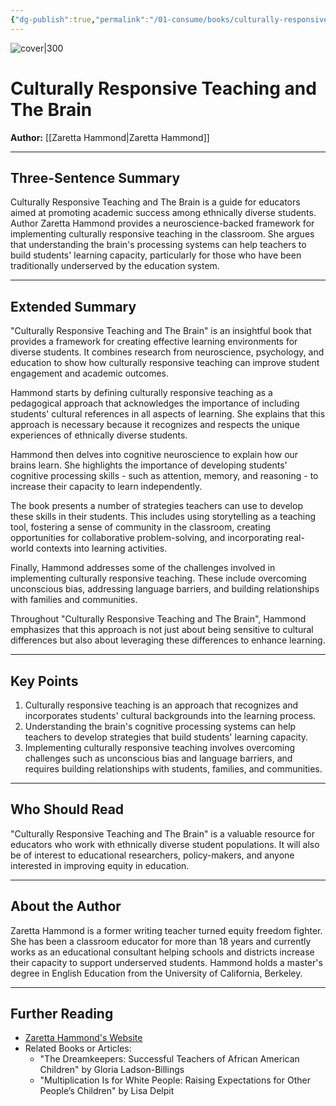 ```yaml
---
{"dg-publish":true,"permalink":"/01-consume/books/culturally-responsive-teaching-and-the-brain/","title":"Culturally Responsive Teaching and The Brain","tags":["pedagogy","race","bias","culture"]}
---
```



![cover|300](http://books.google.com/books/content?id=BxGoBQAAQBAJ&printsec=frontcover&img=1&zoom=1&edge=curl&source=gbs_api)

# Culturally Responsive Teaching and The Brain
**Author:** [[Zaretta Hammond\|Zaretta Hammond]]

---

## Three-Sentence Summary
Culturally Responsive Teaching and The Brain is a guide for educators aimed at promoting academic success among ethnically diverse students. Author Zaretta Hammond provides a neuroscience-backed framework for implementing culturally responsive teaching in the classroom. She argues that understanding the brain's processing systems can help teachers to build students' learning capacity, particularly for those who have been traditionally underserved by the education system.

---

## Extended Summary
"Culturally Responsive Teaching and The Brain" is an insightful book that provides a framework for creating effective learning environments for diverse students. It combines research from neuroscience, psychology, and education to show how culturally responsive teaching can improve student engagement and academic outcomes.

Hammond starts by defining culturally responsive teaching as a pedagogical approach that acknowledges the importance of including students' cultural references in all aspects of learning. She explains that this approach is necessary because it recognizes and respects the unique experiences of ethnically diverse students.

Hammond then delves into cognitive neuroscience to explain how our brains learn. She highlights the importance of developing students' cognitive processing skills - such as attention, memory, and reasoning - to increase their capacity to learn independently.

The book presents a number of strategies teachers can use to develop these skills in their students. This includes using storytelling as a teaching tool, fostering a sense of community in the classroom, creating opportunities for collaborative problem-solving, and incorporating real-world contexts into learning activities.

Finally, Hammond addresses some of the challenges involved in implementing culturally responsive teaching. These include overcoming unconscious bias, addressing language barriers, and building relationships with families and communities.

Throughout "Culturally Responsive Teaching and The Brain", Hammond emphasizes that this approach is not just about being sensitive to cultural differences but also about leveraging these differences to enhance learning.

---

## Key Points
1. Culturally responsive teaching is an approach that recognizes and incorporates students' cultural backgrounds into the learning process.
2. Understanding the brain's cognitive processing systems can help teachers to develop strategies that build students' learning capacity.
3. Implementing culturally responsive teaching involves overcoming challenges such as unconscious bias and language barriers, and requires building relationships with students, families, and communities.

---

## Who Should Read
"Culturally Responsive Teaching and The Brain" is a valuable resource for educators who work with ethnically diverse student populations. It will also be of interest to educational researchers, policy-makers, and anyone interested in improving equity in education.

---

## About the Author
Zaretta Hammond is a former writing teacher turned equity freedom fighter. She has been a classroom educator for more than 18 years and currently works as an educational consultant helping schools and districts increase their capacity to support underserved students. Hammond holds a master's degree in English Education from the University of California, Berkeley.

---

## Further Reading
- [Zaretta Hammond's Website](http://www.ready4rigor.com/)
- Related Books or Articles:
  - "The Dreamkeepers: Successful Teachers of African American Children" by Gloria Ladson-Billings
  - "Multiplication Is for White People: Raising Expectations for Other People’s Children" by Lisa Delpit
